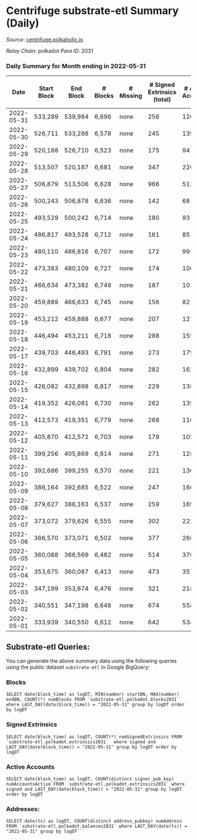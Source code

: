 # Centrifuge substrate-etl Summary (Daily)

_Source_: [centrifuge.polkaholic.io](https://centrifuge.polkaholic.io)

*Relay Chain*: polkadot
*Para ID*: 2031



### Daily Summary for Month ending in 2022-05-31


| Date | Start Block | End Block | # Blocks | # Missing | # Signed Extrinsics (total) | # Active Accounts | # Addresses with Balances | # Events | # Transfers | # XCM Transfers In | # XCM Transfers Out |
| ---- | ----------- | --------- | -------- | --------- | --------------------------- | ----------------- | ------------------------- | -------- | ----------- | ------------------ | ------------------- |
| 2022-05-31 | 533,289 | 539,984 | 6,696 | none  | 256 | 126 | 41,486 | 14,715 | 171 ($24,892.18) |   |   |
| 2022-05-30 | 526,711 | 533,288 | 6,578 | none  | 245 | 139 | 41,474 | 14,519 | 174 ($56,765.83) |   |   |
| 2022-05-29 | 520,188 | 526,710 | 6,523 | none  | 175 | 94 | 41,455 | 14,046 | 142 ($4,522.52) |   |   |
| 2022-05-28 | 513,507 | 520,187 | 6,681 | none  | 347 | 226 | 41,446 | 15,133 | 272 ($373,270.63) |   |   |
| 2022-05-27 | 506,879 | 513,506 | 6,628 | none  | 966 | 512 | 41,417 | 17,558 | 612 ($817,773.62) |   |   |
| 2022-05-26 | 500,243 | 506,878 | 6,636 | none  | 142 | 68 | 41,354 | 14,097 | 101 ($28.50) |   |   |
| 2022-05-25 | 493,529 | 500,242 | 6,714 | none  | 180 | 93 | 41,347 | 14,534 | 132 ($13,301.43) |   |   |
| 2022-05-24 | 486,817 | 493,528 | 6,712 | none  | 161 | 85 | 41,338 | 14,348 | 117 ($133,840.67) |   |   |
| 2022-05-23 | 480,110 | 486,816 | 6,707 | none  | 172 | 99 | 41,329 | 14,357 | 121 ($210,262.94) |   |   |
| 2022-05-22 | 473,383 | 480,109 | 6,727 | none  | 174 | 106 | 41,321 | 14,463 | 135 ($70.49) |   |   |
| 2022-05-21 | 466,634 | 473,382 | 6,749 | none  | 187 | 101 | 41,308 | 14,539 | 134 ($8,721.80) |   |   |
| 2022-05-20 | 459,889 | 466,633 | 6,745 | none  | 156 | 82 | 41,296 | 14,416 | 122 ($797.78) |   |   |
| 2022-05-19 | 453,212 | 459,888 | 6,677 | none  | 207 | 121 | 41,289 | 14,543 | 164 ($178,480.95) |   |   |
| 2022-05-18 | 446,494 | 453,211 | 6,718 | none  | 288 | 155 | 41,277 | 15,085 | 221 ($433,318.17) |   |   |
| 2022-05-17 | 439,703 | 446,493 | 6,791 | none  | 273 | 179 | 41,255 | 15,359 | 237 ($162,759.16) |   |   |
| 2022-05-16 | 432,899 | 439,702 | 6,804 | none  | 282 | 162 | 41,232 | 15,300 | 211 ($60,321.55) |   |   |
| 2022-05-15 | 426,082 | 432,898 | 6,817 | none  | 229 | 138 | 41,205 | 14,999 | 186 ($59,328.05) |   |   |
| 2022-05-14 | 419,352 | 426,081 | 6,730 | none  | 262 | 139 | 41,188 | 15,026 | 220 ($19,408.39) |   |   |
| 2022-05-13 | 412,573 | 419,351 | 6,779 | none  | 268 | 116 | 41,173 | 15,057 | 223 ($19.25) |   |   |
| 2022-05-12 | 405,870 | 412,572 | 6,703 | none  | 179 | 105 | 41,156 | 14,551 | 148 ($633,653.83) |   |   |
| 2022-05-11 | 399,256 | 405,869 | 6,614 | none  | 271 | 128 | 41,143 | 14,852 | 180 ($747,333.53) |   |   |
| 2022-05-10 | 392,686 | 399,255 | 6,570 | none  | 221 | 136 | 41,130 | 14,662 | 180 ($1,240.86) |   |   |
| 2022-05-09 | 386,164 | 392,685 | 6,522 | none  | 247 | 166 | 41,119 | 14,842 | 205 ($234.75) |   |   |
| 2022-05-08 | 379,627 | 386,163 | 6,537 | none  | 259 | 169 | 41,108 | 14,997 | 210 ($853,549.96) |   |   |
| 2022-05-07 | 373,072 | 379,626 | 6,555 | none  | 302 | 222 | 41,084 | 15,487 | 262 ($93,956.62) |   |   |
| 2022-05-06 | 366,570 | 373,071 | 6,502 | none  | 377 | 266 | 41,060 | 15,927 | 317 ($77,387.88) |   |   |
| 2022-05-05 | 360,088 | 366,569 | 6,482 | none  | 514 | 370 | 41,040 | 19,279 | 1,029 ($1,519.07) |   |   |
| 2022-05-04 | 353,675 | 360,087 | 6,413 | none  | 473 | 357 | 40,815 | 17,039 | 424 ($14,377.18) |   |   |
| 2022-05-03 | 347,199 | 353,674 | 6,476 | none  | 321 | 218 | 40,790 | 15,204 | 247 ($488,467.60) |   |   |
| 2022-05-02 | 340,551 | 347,198 | 6,648 | none  | 674 | 558 | 40,785 | 17,914 | 632 ($543,681.21) |   |   |
| 2022-05-01 | 333,939 | 340,550 | 6,612 | none  | 642 | 534 | 41,096 | 16,592 | 293 ($146,178.96) |   |   |

## Substrate-etl Queries:
You can generate the above summary data using the following queries using the public dataset `substrate-etl` in Google BigQuery:


### Blocks
```
SELECT date(block_time) as logDT, MIN(number) startBN, MAX(number) endBN, COUNT(*) numBlocks FROM `substrate-etl.polkadot.blocks2031`  where LAST_DAY(date(block_time)) = "2022-05-31" group by logDT order by logDT
```


### Signed Extrinsics
```
SELECT date(block_time) as logDT, COUNT(*) numSignedExtrinsics FROM `substrate-etl.polkadot.extrinsics2031`  where signed and LAST_DAY(date(block_time)) = "2022-05-31" group by logDT order by logDT
```


### Active Accounts
```
SELECT date(block_time) as logDT, COUNT(distinct signer_pub_key) numAccountsActive FROM `substrate-etl.polkadot.extrinsics2031` where signed and LAST_DAY(date(block_time)) = "2022-05-31" group by logDT order by logDT
```


### Addresses:
```
SELECT date(ts) as logDT, COUNT(distinct address_pubkey) numAddress FROM `substrate-etl.polkadot.balances2031` where LAST_DAY(date(ts)) = "2022-05-31" group by logDT```

